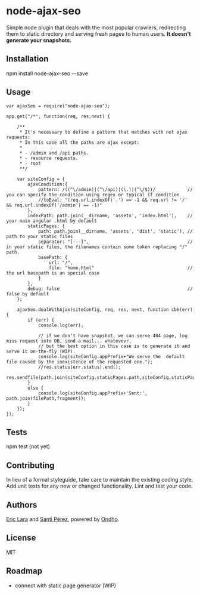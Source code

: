 node-ajax-seo
=============

Simple node plugin that deals with the most popular crawlers, redirecting them to static directory and serving fresh pages to human users. **It doesn't generate your snapshots.**

## Installation

  npm install node-ajax-seo --save

## Usage

	var ajaxSeo = require("node-ajax-seo");
	
  	app.get("/*", function(req, res,next) {

	    /**
	     * It's necessary to define a pattern that matches with not ajax requests:
	     * In this case all the paths are ajax except:
	     *
	     * - /admin and /api paths.
	     * - resource requests.
	     * - root
	     **/

	    var siteConfig = {
	        ajaxCondition:{
	            pattern: /((^\/admin)|(^\/api)|(\.)|(^\/$))/			// you can specify the condition using regex or typical if condition
	            //toEval: "(req.url.indexOf('.') == -1 && req.url != '/' && req.url.indexOf('/admin') == -1)"
	        },
	        indexPath: path.join(__dirname, 'assets', 'index.html'), 	// your main angular .html by default
	        staticPages: {
	            path: path.join(__dirname, 'assets', 'dist', 'static'),	// path to your static files
	            separator: "[---]",										// in your static files, the filenames contain some token replacing "/" path.
	            basePath: {
	                url: "/",
	                file: "home.html"									// the url basepath is an special case
	            }
	        },
        	debug: false												// false by default
	    };

	    ajaxSeo.dealWithAjax(siteConfig, req, res, next, function cbk(err) {
	        if (err) {
	            console.log(err);

	            // if we don't have snapshot, we can serve 404 page, log miss request into DB, send a mail... whatevevr,
	            // but the best option in this case is to generate it and serve it on-the-fly (WIP).
	            console.log(siteConfig.appPrefix+"We serve the  default file caused by the inexistence of the requested one.");
	            //res.status(err.status).end();
	            res.sendfile(path.join(siteConfig.staticPages.path,siteConfig.staticPages.basePath.file));
	        }
	        else {
	            console.log(siteConfig.appPrefix+'Sent:', path.join(filePath,fragment));
	        }
	    });
	});
  
## Tests

  npm test (not yet)

## Contributing

In lieu of a formal styleguide, take care to maintain the existing coding style.
Add unit tests for any new or changed functionality. Lint and test your code.

## Authors

[Eric Lara](https://www.twitter.com/EricLaraAmat) and [Santi Pérez](https://www.twitter.com/SantiPrzF), powered by [Ondho](http://www.ondho.com).

## License

MIT
  
## Roadmap

* connect with static page generator (WIP)

